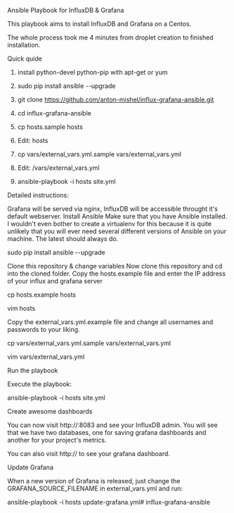 Ansible Playbook for InfluxDB & Grafana 

This playbook aims to install InfluxDB and Grafana on a Centos. 

The whole process took me 4 minutes from droplet creation to finished installation.

Quick quide

1. install python-devel python-pip with apt-get or yum 

2. sudo pip install ansible --upgrade

3. git clone https://github.com/anton-mishel/influx-grafana-ansible.git

4. cd influx-grafana-ansible 

5. cp hosts.sample hosts

6. Edit:  hosts

7. cp vars/external_vars.yml.sample vars/external_vars.yml

8. Edit:  /vars/external_vars.yml

9. ansible-playbook -i hosts site.yml

Detailed instructions:

Grafana will be served via nginx, InfluxDB will be accessible throught it's default webserver.
Install Ansible
Make sure that you have Ansible installed. I wouldn't even bother to create a virtualenv for this because it is quite unlikely that you will ever need several different versions of Ansible on your machine. The latest should always do.

sudo pip install ansible --upgrade

Clone this repository & change variables
Now clone this repository and cd into the cloned folder.
Copy the hosts.example file and enter the IP address of your influx and grafana server 

cp hosts.example hosts

vim hosts

Copy the external_vars.yml.example file and change all usernames and passwords to your liking.

cp vars/external_vars.yml.sample vars/external_vars.yml

vim vars/external_vars.yml

Run the playbook

Execute the playbook:

ansible-playbook -i hosts site.yml

Create awesome dashboards

You can now visit http://<influxdb-ip>:8083 and see your InfluxDB admin. You will see that we have two databases, one for saving grafana dashboards and another for your project's metrics.

You can also visit http://<grafana-ip> to see your grafana dashboard.

Update Grafana

When a new version of Grafana is released, just change the GRAFANA_SOURCE_FILENAME in external_vars.yml and run:

ansible-playbook -i hosts update-grafana.yml# influx-grafana-ansible
